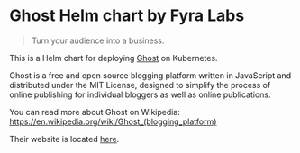 # Ghost Helm chart by Fyra Labs

> Turn your audience into a business.

This is a Helm chart for deploying [Ghost](https://ghost.org/) on Kubernetes.

Ghost is a free and open source blogging platform written in JavaScript and distributed under the MIT License, designed to simplify the process of online publishing for individual bloggers as well as online publications.

You can read more about Ghost on Wikipedia: <https://en.wikipedia.org/wiki/Ghost_(blogging_platform)>

Their website is located [here](https://ghost.org/).
